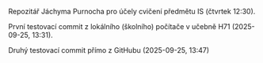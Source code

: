 Repozitář Jáchyma Purnocha pro účely cvičení předmětu IS (čtvrtek 12:30).

První testovací commit z lokálního (školního) počítače v učebně H71 (2025-09-25, 13:31).

Druhý testovací commit přímo z GitHubu (2025-09-25, 13:47)